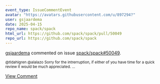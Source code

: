 ```yaml
---
event_type: IssueCommentEvent
avatar: "https://avatars.githubusercontent.com/u/897294?"
user: gsjaardema
date: 2025-04-15
repo_name: spack/spack
html_url: https://github.com/spack/spack/pull/50049
repo_url: https://github.com/spack/spack
---
```


<a href='https://github.com/gsjaardema' target='_blank'>gsjaardema</a> commented on issue <a href='https://github.com/spack/spack/pull/50049' target='_blank'>spack/spack#50049</a>.

<small>@tldahlgren @alalazo Sorry for the intrerruption, if either of you have time for a quick review it would be much appreciated....</small>

<a href='https://github.com/spack/spack/pull/50049' target='_blank'>View Comment</a>